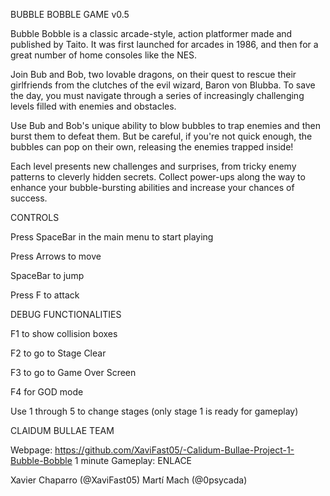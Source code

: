 BUBBLE BOBBLE GAME v0.5

Bubble Bobble is a classic arcade-style, action platformer made and published by Taito. It was first launched for arcades in 1986, and then for a great number of home consoles like the NES.

Join Bub and Bob, two lovable dragons, on their quest to rescue their girlfriends from the clutches of the evil wizard, Baron von Blubba. To save the day, you must navigate through a series of increasingly challenging levels filled with enemies and obstacles.

Use Bub and Bob's unique ability to blow bubbles to trap enemies and then burst them to defeat them. But be careful, if you're not quick enough, the bubbles can pop on their own, releasing the enemies trapped inside!

Each level presents new challenges and surprises, from tricky enemy patterns to cleverly hidden secrets. Collect power-ups along the way to enhance your bubble-bursting abilities and increase your chances of success.

CONTROLS

Press SpaceBar in the main menu to start playing

Press Arrows to move 

SpaceBar to jump 

Press F to attack


DEBUG FUNCTIONALITIES

F1 to show collision boxes

F2 to go to Stage Clear

F3 to go to Game Over Screen

F4 for GOD mode

Use 1 through 5 to change stages (only stage 1 is ready for gameplay)


CLAIDUM BULLAE TEAM

Webpage: https://github.com/XaviFast05/-Calidum-Bullae-Project-1-Bubble-Bobble
1 minute Gameplay: ENLACE

Xavier Chaparro (@XaviFast05)
Martí Mach (@0psycada)